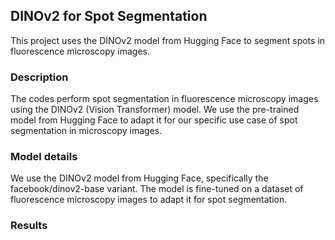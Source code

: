 ## DINOv2 for Spot Segmentation
This project uses the DINOv2 model from Hugging Face to segment spots in fluorescence microscopy images.
### Description
The codes perform spot segmentation in fluorescence microscopy images using the DINOv2 (Vision Transformer) model. We use the pre-trained model from Hugging Face to adapt it for our specific use case of spot segmentation in microscopy images.

### Model details
We use the DINOv2 model from Hugging Face, specifically the facebook/dinov2-base variant. The model is fine-tuned on a dataset of fluorescence microscopy images to adapt it for spot segmentation.
### Results
